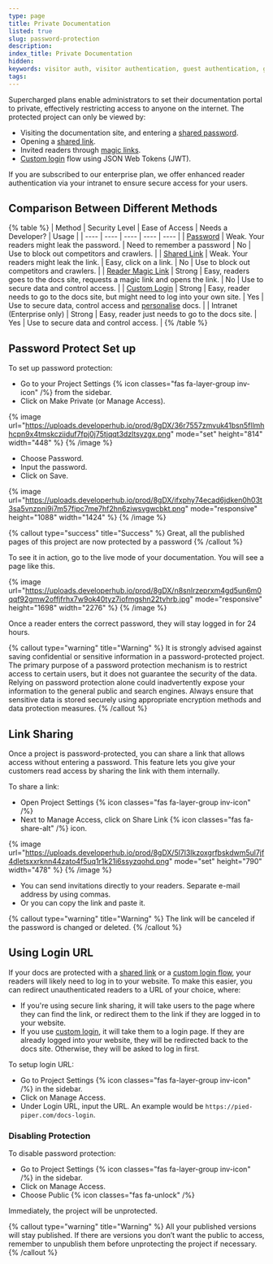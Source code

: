 ```yaml
---
type: page
title: Private Documentation
listed: true
slug: password-protection
description: 
index_title: Private Documentation
hidden: 
keywords: visitor auth, visitor authentication, guest authentication, guest auth
tags: 
---
```


Supercharged plans enable administrators to set their documentation portal to private, effectively restricting access to anyone on the internet. The protected project can only be viewed by:

- Visiting the documentation site, and entering a [shared password](/support-center/password-protection#password-protect-set-up).
- Opening a [shared link](/support-center/password-protection#link-sharing).
- Invited readers through [magic links](/support-center/email-invite).
- [Custom login](/support-center/custom-login) flow using JSON Web Tokens (JWT).

If you are subscribed to our enterprise plan, we offer enhanced reader authentication via your intranet to ensure secure access for your users.

## Comparison Between Different Methods

{% table %}
| Method | Security Level | Ease of Access | Needs a Developer? | Usage | 
| ---- | ---- | ---- | ---- | ---- | 
| [Password](/support-center/password-protection#password-protect-set-up) | Weak. Your readers might leak the password. | Need to remember a password | No | Use to block out competitors and crawlers. | 
| [Shared Link](/support-center/password-protection#link-sharing) | Weak. Your readers might leak the link. | Easy, click on a link. | No | Use to block out competitors and crawlers. | 
| [Reader Magic Link](/support-center/email-invite) | Strong | Easy, readers goes to the docs site, requests a magic link and opens the link. | No | Use to secure data and control access. | 
| [Custom Login](/support-center/custom-login) | Strong | Easy, reader needs to go to the docs site, but might need to log into your own site. | Yes | Use to secure data, control access and [personalise](/support-center/personalised-docs) docs. | 
| Intranet (Enterprise only) | Strong | Easy, reader just needs to go to the docs site. | Yes | Use to secure data and control access. | 
{% /table %}

## Password Protect Set up

To set up password protection:

- Go to your Project Settings {% icon classes="fas fa-layer-group inv-icon" /%} from the sidebar.
- Click on Make Private (or Manage Access).

{% image url="https://uploads.developerhub.io/prod/8gDX/36r7557zmvuk41bsn5fllmhhcpn9x4tmskcziiduf7fpj0j75tjqqt3dzltsyzgx.png" mode="set" height="814" width="448" %}
{% /image %}

- Choose Password.
- Input the password.
- Click on Save.

{% image url="https://uploads.developerhub.io/prod/8gDX/ifxphy74ecad6jdken0h03t3sa5vnzpni9i7m57fipc7me7hf2hn6ziwsvgwcbkt.png" mode="responsive" height="1088" width="1424" %}
{% /image %}

{% callout type="success" title="Success" %}
Great, all the published pages of this project are now protected by a password
{% /callout %}

To see it in action, go to the live mode of your documentation. You will see a page like this.

{% image url="https://uploads.developerhub.io/prod/8gDX/n8snlrzeprxm4gd5un6m0qqf92gmw2offjfrhx7w9ok40tyz7iofmgshn22tvhrb.jpg" mode="responsive" height="1698" width="2276" %}
{% /image %}

Once a reader enters the correct password, they will stay logged in for 24 hours.

{% callout type="warning" title="Warning" %}
It is strongly advised against saving confidential or sensitive information in a password-protected project. The primary purpose of a password protection mechanism is to restrict access to certain users, but it does not guarantee the security of the data. Relying on password protection alone could inadvertently expose your information to the general public and search engines. Always ensure that sensitive data is stored securely using appropriate encryption methods and data protection measures.
{% /callout %}

## Link Sharing

Once a project is password-protected, you can share a link that allows access without entering a password. This feature lets you give your customers read access by sharing the link with them internally.

To share a link:

- Open Project Settings {% icon classes="fas fa-layer-group inv-icon" /%}
- Next to Manage Access, click on Share Link {% icon classes="fas fa-share-alt" /%} icon.

{% image url="https://uploads.developerhub.io/prod/8gDX/5l7l3lkzoxgrfbskdwm5ul7jf4dletsxxrknn44zato4f5uq1r1k21i6ssyzqohd.png" mode="set" height="790" width="478" %}
{% /image %}

- You can send invitations directly to your readers. Separate e-mail address by using commas.
- Or you can copy the link and paste it.

{% callout type="warning" title="Warning" %}
The link will be canceled if the password is changed or deleted.
{% /callout %}

## Using Login URL

If your docs are protected with a [shared link](/support-center/password-protection#link-sharing) or a [custom login flow](/support-center/custom-login), your readers will likely need to log in to your website. To make this easier, you can redirect unauthenticated readers to a URL of your choice, where:

- If you're using secure link sharing, it will take users to the page where they can find the link, or redirect them to the link if they are logged in to your website.
- If you use [custom login](/support-center/custom-login), it will take them to a login page. If they are already logged into your website, they will be redirected back to the docs site. Otherwise, they will be asked to log in first.

To setup login URL:

- Go to Project Settings {% icon classes="fas fa-layer-group inv-icon" /%} in the sidebar.
- Click on Manage Access.
- Under Login URL, input the URL. An example would be `https://pied-piper.com/docs-login`.

### Disabling Protection

To disable password protection:

- Go to Project Settings {% icon classes="fas fa-layer-group inv-icon" /%} in the sidebar.
- Click on Manage Access.
- Choose Public {% icon classes="fas fa-unlock" /%}

Immediately, the project will be unprotected.

{% callout type="warning" title="Warning" %}
All your published versions will stay published. If there are versions you don’t want the public to access, remember to unpublish them before unprotecting the project if necessary.
{% /callout %}